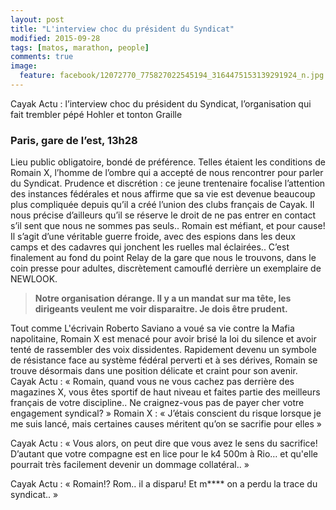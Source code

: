 ```yaml
---
layout: post
title: "L'interview choc du président du Syndicat"
modified: 2015-09-28
tags: [matos, marathon, people]
comments: true
image:
  feature: facebook/12072770_775827022545194_3164475153139291924_n.jpg
---
```


Cayak Actu : l’interview choc du président du Syndicat, l’organisation qui fait trembler pépé Hohler et tonton Graille

### Paris, gare de l’est, 13h28

Lieu public obligatoire, bondé de préférence. Telles étaient les conditions de Romain X, l’homme de l’ombre qui a accepté de nous rencontrer pour parler du Syndicat. Prudence et discrétion : ce jeune trentenaire focalise l’attention des instances fédérales et nous affirme que sa vie est devenue beaucoup plus compliquée depuis qu’il a créé l’union des clubs français de Cayak. Il nous précise d’ailleurs qu’il se réserve le droit de ne pas entrer en contact s’il sent que nous ne sommes pas seuls.. Romain est méfiant, et pour cause! Il s’agit d’une véritable guerre froide, avec des espions dans les deux camps et des cadavres qui jonchent les ruelles mal éclairées..
C’est finalement au fond du point Relay de la gare que nous le trouvons, dans le coin presse pour adultes, discrètement camouflé derrière un exemplaire de NEWLOOK.

> **Notre organisation dérange. Il y a un mandat sur ma tête, les dirigeants veulent me voir disparaitre. Je dois être prudent.**

Tout comme L'écrivain Roberto Saviano a voué sa vie contre la Mafia napolitaine, Romain X est menacé pour avoir brisé la loi du silence et avoir tenté de rassembler des voix dissidentes. Rapidement devenu un symbole de résistance face au système fédéral perverti et à ses dérives, Romain se trouve désormais dans une position délicate et craint pour son avenir.
Cayak Actu : « Romain, quand vous ne vous cachez pas derrière des magazines X, vous êtes sportif de haut niveau et faites partie des meilleurs français de votre discipline.. Ne craignez-vous pas de payer cher votre engagement syndical? »
Romain X : « J’étais conscient du risque lorsque je me suis lancé, mais certaines causes méritent qu’on se sacrifie pour elles »

Cayak Actu : « Vous alors, on peut dire que vous avez le sens du sacrifice! D’autant que votre compagne est en lice pour le k4 500m à Rio… et qu'elle pourrait très facilement devenir un dommage collatéral.. »

Cayak Actu : « Romain!? Rom.. il a disparu! Et m**** on a perdu la trace du syndicat.. »
